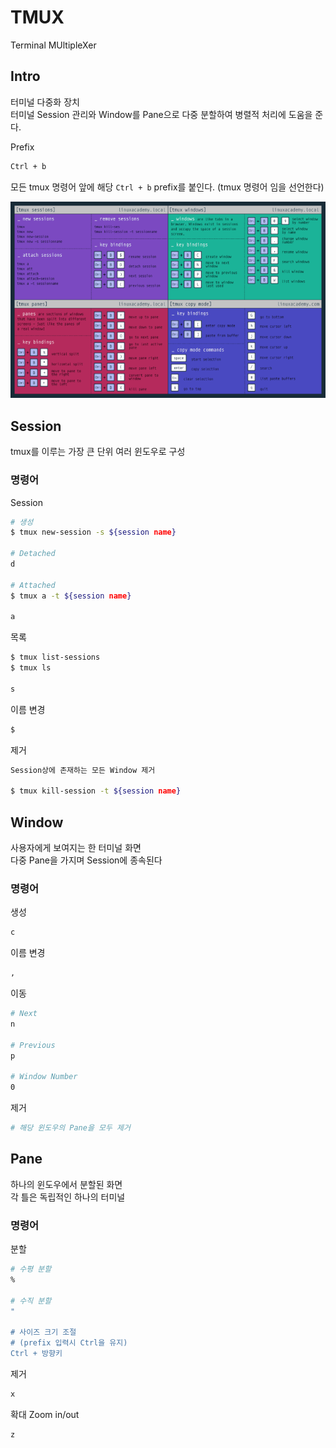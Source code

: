 # TMUX

Terminal MUltipleXer

## Intro

터미널 다중화 장치  
터미널 Session 관리와 Window를 Pane으로 다중 분할하여 병렬적 처리에 도움을 준다.

Prefix

```bash
Ctrl + b
```

모든 tmux 명령어 앞에 해당 `Ctrl + b` prefix를 붙인다. (tmux 명령어 임을 선언한다)

![Cheat Sheet](./tmux_cheat.png)

## Session

tmux를 이루는 가장 큰 단위 여러 윈도우로 구성


### 명령어

Session

```bash
# 생성
$ tmux new-session -s ${session name}

# Detached
d

# Attached
$ tmux a -t ${session name}

a
```

목록

```bash
$ tmux list-sessions
$ tmux ls

s 
```

이름 변경

```bash
$
```

제거

```bash
Session상에 존재하는 모든 Window 제거

$ tmux kill-session -t ${session name}
```

## Window

사용자에게 보여지는 한 터미널 화면  
다중 Pane을 가지며 Session에 종속된다


### 명령어

생성

```bash
c
```

이름 변경

```bash
,
```

이동

```bash
# Next
n

# Previous
p

# Window Number
0
```

제거

```bash
# 해당 윈도우의 Pane을 모두 제거
```


## Pane 

하나의 윈도우에서 분할된 화면  
각 틀은 독립적인 하나의 터미널


### 명령어

분할

```bash
# 수평 분할
%

# 수직 분할
"

# 사이즈 크기 조절
# (prefix 입력시 Ctrl을 유지)
Ctrl + 방향키
```

제거

```bash
x
```

확대 Zoom in/out

```bash
z
```

